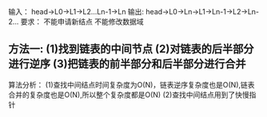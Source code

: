 输入：
    head->L0->L1->L2...Ln-1->Ln
输出:
    head->L0->Ln->L1->Ln-1->L2->Ln-2...
要求：
    不能申请新结点
    不能修改数据域

方法一:
      (1)找到链表的中间节点
      (2)对链表的后半部分进行逆序
      (3)把链表的前半部分和后半部分进行合并
----------
算法分析：
  (1)查找中间结点时间复杂度为O(N)，链表逆序复杂度也是O(N),链表合并的复杂度也是O(N),所以整个复杂度都是O(N)
  (2)查找中间结点用到了快慢指针
